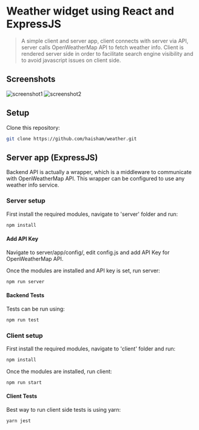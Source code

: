 # Weather widget using React and ExpressJS
> A simple client and server app, client connects with server via API, server calls OpenWeatherMap API to fetch weather info. Client is rendered server side in order to facilitate search engine visibility and to avoid javascript issues on client side.

## Screenshots
![screenshot1](https://sweetmatchsnaps.s3.amazonaws.com/screenshot1.png)
![screenshot2](https://sweetmatchsnaps.s3.amazonaws.com/screenshot2.png)

## Setup
Clone this repository:

```sh
git clone https://github.com/haisham/weather.git
```

## Server app (ExpressJS)
Backend API is actually a wrapper, which is a middleware to communicate with OpenWeatherMap API. This wrapper can be configured to use any weather info service.

### Server setup
First install the required modules, navigate to 'server' folder and run:

```sh
npm install 
```
#### Add API Key
Navigate to server/app/config/, edit config.js and add API Key for OpenWeatherMap API.

Once the modules are installed and API key is set, run server:

```sh
npm run server 
```

#### Backend Tests
Tests can be run using:
```sh
npm run test 
```

### Client setup
First install the required modules, navigate to 'client' folder and run:

```sh
npm install 
```

Once the modules are installed, run client:

```sh
npm run start 
```

#### Client Tests
Best way to run client side tests is using yarn:
```sh
yarn jest
```